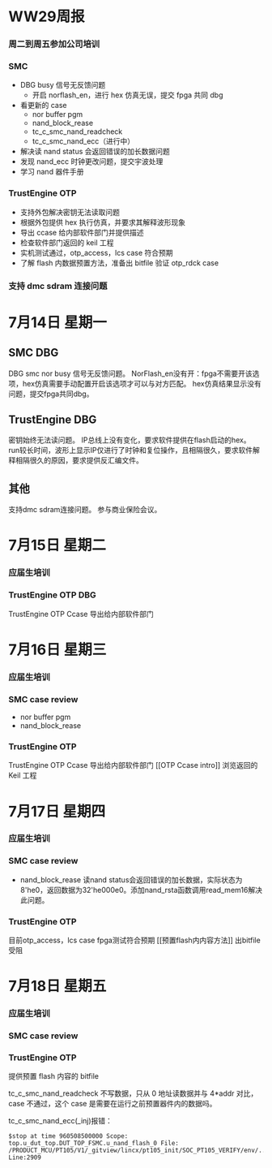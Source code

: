 # WW29周报

### 周二到周五参加公司培训

### SMC

- DBG busy 信号无反馈问题
  - 开启 norflash_en，进行 hex 仿真无误，提交 fpga 共同 dbg
- 看更新的 case
  - nor buffer pgm
  - nand_block_rease
  - tc_c_smc_nand_readcheck
  - tc_c_smc_nand_ecc（进行中）
- 解决读 nand status 会返回错误的加长数据问题
- 发现 nand_ecc 时钟更改问题，提交宇波处理
- 学习 nand 器件手册

### TrustEngine OTP

- 支持外包解决密钥无法读取问题
- 根据外包提供 hex 执行仿真，并要求其解释波形现象
- 导出 ccase 给内部软件部门并提供描述
- 检查软件部门返回的 keil 工程
- 实机测试通过，otp_access，lcs case 符合预期
- 了解 flash 内数据预置方法，准备出 bitfile 验证 otp_rdck case

### 支持 dmc sdram 连接问题


# 7月14日 星期一

## SMC DBG

DBG smc nor busy 信号无反馈问题。
NorFlash_en没有开：fpga不需要开该选项，hex仿真需要手动配置开启该选项才可以与对方匹配。
hex仿真结果显示没有问题，提交fpga共同dbg。

## TrustEngine DBG

密钥始终无法读问题。
IP总线上没有变化，要求软件提供在flash启动的hex。
run较长时间，波形上显示IP仅进行了时钟和复位操作，且相隔很久，要求软件解释相隔很久的原因，要求提供反汇编文件。

## 其他

支持dmc sdram连接问题。
参与商业保险会议。


# 7月15日 星期二


### 应届生培训

### TrustEngine OTP DBG

TrustEngine OTP Ccase 导出给内部软件部门


# 7月16日 星期三


### 应届生培训

### SMC case review

- nor buffer pgm
- nand_block_rease

### TrustEngine OTP

TrustEngine OTP Ccase 导出给内部软件部门
[[OTP Ccase intro]]
浏览返回的 Keil 工程


# 7月17日 星期四


### 应届生培训

### SMC case review

- nand_block_rease
读nand status会返回错误的加长数据，实际状态为8'he0，返回数据为32'he000e0。添加nand_rsta函数调用read_mem16解决此问题。

### TrustEngine OTP

目前otp_access，lcs case fpga测试符合预期
[[预置flash内内容方法]]
出bitfile受阻



# 7月18日 星期五


### 应届生培训

### SMC case review

### TrustEngine OTP

提供预置 flash 内容的 bitfile

tc_c_smc_nand_readcheck 不写数据，只从 0 地址读数据并与 4\*addr 对比，case 不通过，这个 case 是需要在运行之前预置器件内的数据吗。

tc_c_smc_nand_ecc(\_inj)报错：

```
$stop at time 960508500000 Scope: top.u_dut_top.DUT_TOP_FSMC.u_nand_flash_0 File: /PRODUCT_MCU/PT105/V1/_gitview/lincx/pt105_init/SOC_PT105_VERIFY/env/..//tb/top/dut_top/subs/fsmc/nand_flash/w29n02gwxxba.v Line:2909
```


